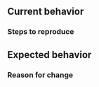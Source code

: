 <!-- Please us an appropriate label in the sidebar -->
<!-- Please ask questions on in #dev-team on our slack if you are unsure about something -->

## Current behavior

<!-- Consider linking to specific line of code in the repo that needs changes -->

### Steps to reproduce

## Expected behavior

### Reason for change
